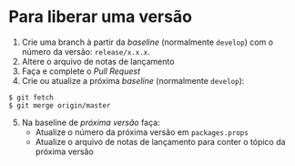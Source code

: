 Para liberar uma versão
=======================

1. Crie uma branch à partir da _baseline_ (normalmente `develop`) com o número da versão: `release/x.x.x`.
2. Altere o arquivo de notas de lançamento
3. Faça e complete o _Pull Request_
4. Crie ou atualize a próxima _baseline_ (normalmente `develop`):
```
$ git fetch
$ git merge origin/master
```
5. Na baseline de _próxima versão_ faça:
   - Atualize o número da próxima versão em `packages.props`
   - Atualize o arquivo de notas de lançamento para conter o tópico da próxima versão
